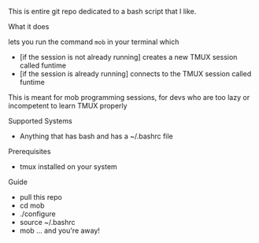 This is entire git repo dedicated to a bash script that I like.

What it does

lets you run the command `mob` in your terminal which
- [if the session is not already running] creates a new TMUX session called funtime
- [if the session is already running] connects to the TMUX session called funtime

This is meant for mob programming sessions, for devs who are too lazy or incompetent to learn TMUX properly

Supported Systems
- Anything that has bash and has a ~/.bashrc file

Prerequisites
- tmux installed on your system

Guide
- pull this repo
- cd mob
- ./configure
- source ~/.bashrc
- mob
... and you're away!
